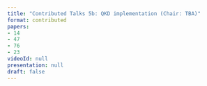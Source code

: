```yaml
---
title: "Contributed Talks 5b: QKD implementation (Chair: TBA)"
format: contributed
papers:
- 14
- 47
- 76
- 23
videoId: null
presentation: null
draft: false
---
```

